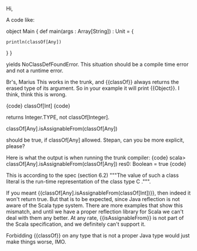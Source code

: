 Hi,

A code like:

object Main {
  def main(args : Array[String]) : Unit = {
    
    println(classOf[Any])
  }
}


yields NoClassDefFoundError. This situation should be a compile time error and not a runtime error.

Br's,
Marius
This works in the trunk, and {{classOf}} always returns the erased type of its argument. So in your example it will print {{Object}}.
I think, think this is wrong.

{code}
classOf[Int]
{code}

returns Integer.TYPE, not classOf[Integer].

classOf[Any].isAssignableFrom(classOf[Any])

should be true, if classOf[Any] allowed.
Stepan, can you be more explicit, please? 

Here is what the output is when running the trunk compiler:
{code}
scala> classOf[Any].isAssignableFrom(classOf[Any])
res0: Boolean = true
{code}

This is according to the spec (section 6.2) """The value of such a class literal is the run-time representation of the class type C .""".

If you meant {{classOf[Any].isAssignableFrom(classOf[Int])}}, then indeed it won't return true. But that is to be expected, since Java reflection is not aware of the Scala type system. There are more examples that show this mismatch, and until we have a proper reflection library for Scala we can't deal with them any better. At any rate, {{isAssignableFrom}} is not part of the Scala specification, and we definitely can't support it.

Forbidding {{classOf}} on any type that is not a proper Java type would just make things worse, IMO. 
